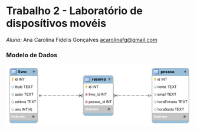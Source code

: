 # Trabalho 2 - Laboratório de disposítivos movéis

*Aluna:* Ana Carolina Fidelis Gonçalves <acarolinafg@gmail.com>

### Modelo de Dados

![Modelo de Dados](https://github.com/ufjf-dcc196/ufjf-dcc196-2017-3-trb2-ana-carolina-fidelis/blob/master/ModeloER.png)
